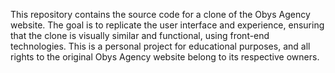 This repository contains the source code for a clone of the Obys Agency website. The goal is to replicate the user interface and experience, ensuring that the clone is visually similar and functional, using front-end technologies. This is a personal project for educational purposes, and all rights to the original Obys Agency website belong to its respective owners.
